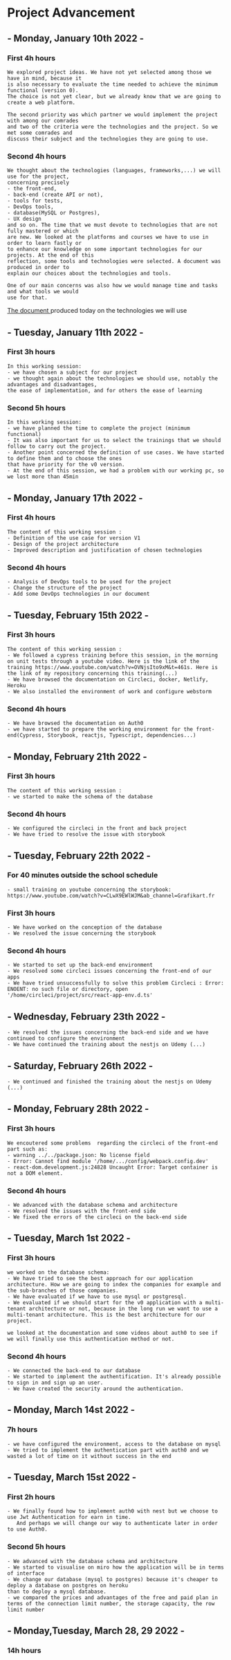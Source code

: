  # Project Advancement

## - Monday, January 10th 2022 -
### First 4h hours

```
We explored project ideas. We have not yet selected among those we have in mind, because it 
is also necessary to evaluate the time needed to achieve the minimum functional (version 0). 
The choice is not yet clear, but we already know that we are going to create a web platform.

The second priority was which partner we would implement the project with among our comrades
and two of the criteria were the technologies and the project. So we met some comrades and 
discuss their subject and the technologies they are going to use.
```
### Second 4h hours
```
We thought about the technologies (languages, frameworks,...) we will use for the project,
concerning precisely
- the front-end, 
- back-end (create API or not), 
- tools for tests, 
- DevOps tools, 
- database(MySQL or Postgres), 
- UX design 
and so on. The time that we must devote to technologies that are not fully mastered or which 
are new. We looked at the platforms and courses we have to use in order to learn fastly or 
to enhance our knowledge on some important technologies for our projects. At the end of this 
reflection, some tools and technologies were selected. A document was produced in order to 
explain our choices about the technologies and tools.

One of our main concerns was also how we would manage time and tasks and what tools we would 
use for that. 
```
[The document ](https://docs.google.com/document/d/1yIE2LbqWsI8fIg_zS-Ywr3HgrX2ibk2yNp6sQqmCxp8/edit?usp=sharing) produced today on the technologies we will use
## - Tuesday, January 11th 2022 -
### First 3h hours
```
In this working session:
- we have chosen a subject for our project
- we thought again about the technologies we should use, notably the advantages and disadvantages, 
the ease of implementation, and for others the ease of learning 
```
### Second 5h hours
```
In this working session:
- we have planned the time to complete the project (minimum functional)
- It was also important for us to select the trainings that we should follow to carry out the project.
- Another point concerned the definition of use cases. We have started to define them and to choose the ones 
that have priority for the v0 version.
- At the end of this session, we had a problem with our working pc, so we lost more than 45min
```

## - Monday, January 17th 2022 -

### First 4h hours

```
The content of this working session :
- Definition of the use case for version V1
- Design of the project architecture
- Improved description and justification of chosen technologies 
```
### Second 4h hours
```
- Analysis of DevOps tools to be used for the project
- Change the structure of the project
- Add some DevOps technologies in our document
```

## - Tuesday, February 15th 2022 -

### First 3h hours

```
The content of this working session :
- We followed a cypress training before this session, in the morning on unit tests through a youtube video. Here is the link of the training https://www.youtube.com/watch?v=OVNjsIto9xM&t=461s. Here is the link of my repository concerning this training(...)
- We have browsed the documentation on Circleci, docker, Netlify, Heroku
- We also installed the environment of work and configure webstorm
```
### Second 4h hours
```
- We have browsed the documentation on Auth0
- we have started to prepare the working environment for the front-end(Cypress, Storybook, reactjs, Typescript, dependencies...)
```

## - Monday, February 21th 2022 -

### First 3h hours

```
The content of this working session :
- we started to make the schema of the database
```
### Second 4h hours
```
- We configured the circleci in the front and back project
- We have tried to resolve the issue with storybook
```

## - Tuesday, February 22th 2022 -
### For 40 minutes outside the school schedule
```
- small training on youtube concerning the storybook: https://www.youtube.com/watch?v=CLwX9EWlWJM&ab_channel=Grafikart.fr
```
### First 3h hours
```
- We have worked on the conception of the database
- We resolved the issue concerning the storybook
```
### Second 4h hours
```
- We started to set up the back-end environment 
- We resolved some circleci issues concerning the front-end of our apps
- We have tried unsuccessfully to solve this problem Circleci : Error: ENOENT: no such file or directory, open '/home/circleci/project/src/react-app-env.d.ts'

```
## - Wednesday, February 23th 2022 -
```
- We resolved the issues concerning the back-end side and we have continued to configure the environment
- We have continued the training about the nestjs on Udemy (...)
```

## - Saturday, February 26th 2022 -
```
- We continued and finished the training about the nestjs on Udemy (...)
```

## - Monday, February 28th 2022 -
### First 3h hours

```
We encoutered some problems  regarding the circleci of the front-end part such as:
- warning ../../package.json: No license field
- Error: Cannot find module '/home/.../config/webpack.config.dev'
- react-dom.development.js:24828 Uncaught Error: Target container is not a DOM element.

```
### Second 4h hours
```
- We advanced with the database schema and architecture
- We resolved the issues with the front-end side
- We fixed the errors of the circleci on the back-end side
```
## - Tuesday, March 1st 2022 -
### First 3h hours
```
we worked on the database schema:
- We have tried to see the best approach for our application architecture. How we are going to index the companies for example and the sub-branches of those companies.
- We have evaluated if we have to use mysql or postgresql.
- We evaluated if we should start for the v0 application with a multi-tenant architecture or not, because in the long run we want to use a multi-tenant architecture. This is the best architecture for our project.

we looked at the documentation and some videos about auth0 to see if we will finally use this authentication method or not.

```
### Second 4h hours
```
- We connected the back-end to our database
- We started to implement the authentification. It's already possible to sign in and sign up an user. 
- We have created the security around the authentication. 
```

## - Monday, March 14st 2022 -
### 7h hours
```
- we have configured the environment, access to the database on mysql
- We tried to implement the authentication part with auth0 and we wasted a lot of time on it without success in the end
```

## - Tuesday, March 15st 2022 -
### First 2h hours
```
- We finally found how to implement auth0 with nest but we choose to use Jwt Authentication for earn in time. 
   And perhaps we will change our way to authenticate later in order to use Auth0.
```

### Second 5h hours
```
- We advanced with the database schema and architecture
- We started to visualise on miro how the application will be in terms of interface
- We change our database (mysql to postgres) because it's cheaper to deploy a database on postgres on heroku 
than to deploy a mysql database.
- we compared the prices and advantages of the free and paid plan in terms of the connection limit number, the storage capacity, the row limit number
```

## - Monday,Tuesday, March 28, 29 2022 -
###  14h hours
```
```


